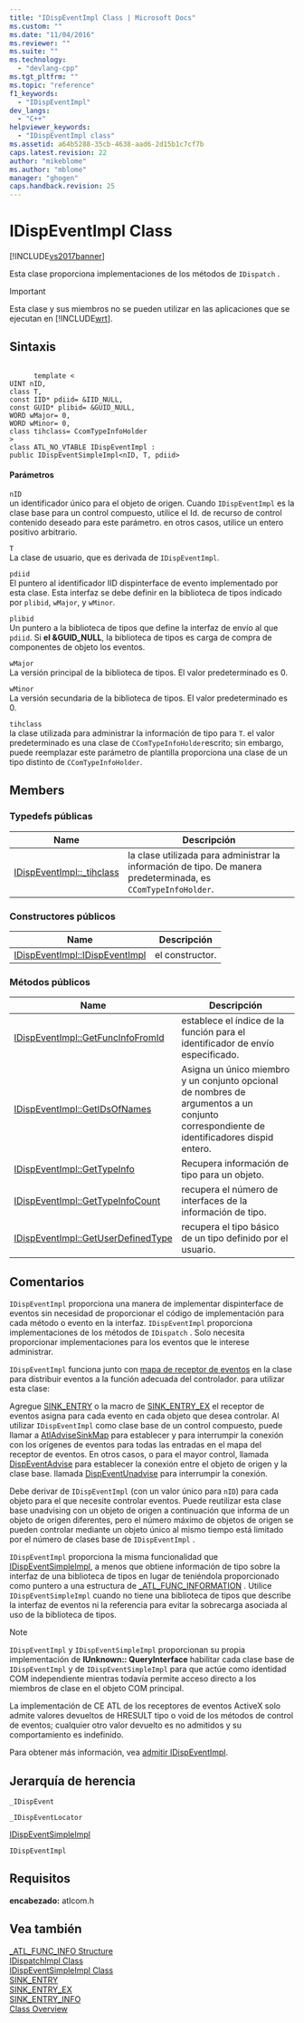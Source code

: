 ```yaml
---
title: "IDispEventImpl Class | Microsoft Docs"
ms.custom: ""
ms.date: "11/04/2016"
ms.reviewer: ""
ms.suite: ""
ms.technology: 
  - "devlang-cpp"
ms.tgt_pltfrm: ""
ms.topic: "reference"
f1_keywords: 
  - "IDispEventImpl"
dev_langs: 
  - "C++"
helpviewer_keywords: 
  - "IDispEventImpl class"
ms.assetid: a64b5288-35cb-4638-aad6-2d15b1c7cf7b
caps.latest.revision: 22
author: "mikeblome"
ms.author: "mblome"
manager: "ghogen"
caps.handback.revision: 25
---
```

# IDispEventImpl Class
[!INCLUDE[vs2017banner](../../assembler/inline/includes/vs2017banner.md)]

Esta clase proporciona implementaciones de los métodos de `IDispatch` .  
  
> [!IMPORTANT]
>  Esta clase y sus miembros no se pueden utilizar en las aplicaciones que se ejecutan en [!INCLUDE[wrt](../../atl/reference/includes/wrt_md.md)].  
  
## Sintaxis  
  
```  
  
      template <  
UINT nID,  
class T,  
const IID* pdiid= &IID_NULL,  
const GUID* plibid= &GUID_NULL,  
WORD wMajor= 0,  
WORD wMinor= 0,  
class tihclass= CcomTypeInfoHolder  
>  
class ATL_NO_VTABLE IDispEventImpl :  
public IDispEventSimpleImpl<nID, T, pdiid>  
```  
  
#### Parámetros  
 `nID`  
 un identificador único para el objeto de origen.  Cuando `IDispEventImpl` es la clase base para un control compuesto, utilice el Id. de recurso de control contenido deseado para este parámetro.  en otros casos, utilice un entero positivo arbitrario.  
  
 `T`  
 La clase de usuario, que es derivada de `IDispEventImpl`.  
  
 `pdiid`  
 El puntero al identificador IID dispinterface de evento implementado por esta clase.  Esta interfaz se debe definir en la biblioteca de tipos indicado por `plibid`, `wMajor`, y `wMinor`.  
  
 `plibid`  
 Un puntero a la biblioteca de tipos que define la interfaz de envío al que `pdiid`.  Si **el &GUID\_NULL**, la biblioteca de tipos es carga de compra de componentes de objeto los eventos.  
  
 `wMajor`  
 La versión principal de la biblioteca de tipos.  El valor predeterminado es 0.  
  
 `wMinor`  
 La versión secundaria de la biblioteca de tipos.  El valor predeterminado es 0.  
  
 `tihclass`  
 la clase utilizada para administrar la información de tipo para `T`.  el valor predeterminado es una clase de `CComTypeInfoHolder`escrito; sin embargo, puede reemplazar este parámetro de plantilla proporciona una clase de un tipo distinto de `CComTypeInfoHolder`.  
  
## Members  
  
### Typedefs públicas  
  
|Name|Descripción|  
|----------|-----------------|  
|[IDispEventImpl::\_tihclass](../../atl/reference/idispeventimpl-class.md)|la clase utilizada para administrar la información de tipo.  De manera predeterminada, es `CComTypeInfoHolder`.|  
  
### Constructores públicos  
  
|Name|Descripción|  
|----------|-----------------|  
|[IDispEventImpl::IDispEventImpl](../Topic/IDispEventImpl::IDispEventImpl.md)|el constructor.|  
  
### Métodos públicos  
  
|Name|Descripción|  
|----------|-----------------|  
|[IDispEventImpl::GetFuncInfoFromId](../Topic/IDispEventImpl::GetFuncInfoFromId.md)|establece el índice de la función para el identificador de envío especificado.|  
|[IDispEventImpl::GetIDsOfNames](../Topic/IDispEventImpl::GetIDsOfNames.md)|Asigna un único miembro y un conjunto opcional de nombres de argumentos a un conjunto correspondiente de identificadores dispid entero.|  
|[IDispEventImpl::GetTypeInfo](../Topic/IDispEventImpl::GetTypeInfo.md)|Recupera información de tipo para un objeto.|  
|[IDispEventImpl::GetTypeInfoCount](../Topic/IDispEventImpl::GetTypeInfoCount.md)|recupera el número de interfaces de la información de tipo.|  
|[IDispEventImpl::GetUserDefinedType](../Topic/IDispEventImpl::GetUserDefinedType.md)|recupera el tipo básico de un tipo definido por el usuario.|  
  
## Comentarios  
 `IDispEventImpl` proporciona una manera de implementar dispinterface de eventos sin necesidad de proporcionar el código de implementación para cada método o evento en la interfaz.  `IDispEventImpl` proporciona implementaciones de los métodos de `IDispatch` .  Solo necesita proporcionar implementaciones para los eventos que le interese administrar.  
  
 `IDispEventImpl` funciona junto con [mapa de receptor de eventos](../Topic/BEGIN_SINK_MAP.md) en la clase para distribuir eventos a la función adecuada del controlador.  para utilizar esta clase:  
  
 Agregue [SINK\_ENTRY](../Topic/SINK_ENTRY.md) o la macro de [SINK\_ENTRY\_EX](../Topic/SINK_ENTRY_EX.md) el receptor de eventos asigna para cada evento en cada objeto que desea controlar.  Al utilizar `IDispEventImpl` como clase base de un control compuesto, puede llamar a [AtlAdviseSinkMap](../Topic/AtlAdviseSinkMap.md) para establecer y para interrumpir la conexión con los orígenes de eventos para todas las entradas en el mapa del receptor de eventos.  En otros casos, o para el mayor control, llamada [DispEventAdvise](../Topic/IDispEventSimpleImpl::DispEventAdvise.md) para establecer la conexión entre el objeto de origen y la clase base.  llamada [DispEventUnadvise](../Topic/IDispEventSimpleImpl::DispEventUnadvise.md) para interrumpir la conexión.  
  
 Debe derivar de `IDispEventImpl` \(con un valor único para `nID`\) para cada objeto para el que necesite controlar eventos.  Puede reutilizar esta clase base unadvising con un objeto de origen a continuación que informa de un objeto de origen diferentes, pero el número máximo de objetos de origen se pueden controlar mediante un objeto único al mismo tiempo está limitado por el número de clases base de `IDispEventImpl` .  
  
 `IDispEventImpl` proporciona la misma funcionalidad que [IDispEventSimpleImpl](../../atl/reference/idispeventsimpleimpl-class.md), a menos que obtiene información de tipo sobre la interfaz de una biblioteca de tipos en lugar de teniéndola proporcionado como puntero a una estructura de [\_ATL\_FUNC\_INFORMATION](../../atl/reference/atl-func-info-structure.md) .  Utilice `IDispEventSimpleImpl` cuando no tiene una biblioteca de tipos que describe la interfaz de eventos ni la referencia para evitar la sobrecarga asociada al uso de la biblioteca de tipos.  
  
> [!NOTE]
>  `IDispEventImpl` y `IDispEventSimpleImpl` proporcionan su propia implementación de **IUnknown:: QueryInterface** habilitar cada clase base de `IDispEventImpl` y de `IDispEventSimpleImpl` para que actúe como identidad COM independiente mientras todavía permite acceso directo a los miembros de clase en el objeto COM principal.  
  
 La implementación de CE ATL de los receptores de eventos ActiveX solo admite valores devueltos de HRESULT tipo o void de los métodos de control de eventos; cualquier otro valor devuelto es no admitidos y su comportamiento es indefinido.  
  
 Para obtener más información, vea [admitir IDispEventImpl](../../atl/supporting-idispeventimpl.md).  
  
## Jerarquía de herencia  
 `_IDispEvent`  
  
 `_IDispEventLocator`  
  
 [IDispEventSimpleImpl](../../atl/reference/idispeventsimpleimpl-class.md)  
  
 `IDispEventImpl`  
  
## Requisitos  
 **encabezado:** atlcom.h  
  
## Vea también  
 [\_ATL\_FUNC\_INFO Structure](../../atl/reference/atl-func-info-structure.md)   
 [IDispatchImpl Class](../../atl/reference/idispatchimpl-class.md)   
 [IDispEventSimpleImpl Class](../../atl/reference/idispeventsimpleimpl-class.md)   
 [SINK\_ENTRY](../Topic/SINK_ENTRY.md)   
 [SINK\_ENTRY\_EX](../Topic/SINK_ENTRY_EX.md)   
 [SINK\_ENTRY\_INFO](../Topic/SINK_ENTRY_INFO.md)   
 [Class Overview](../../atl/atl-class-overview.md)
